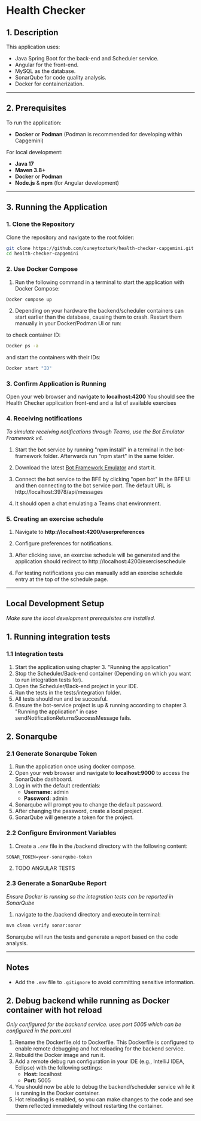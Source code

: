 
# Health Checker

## 1. Description
This application uses:
- Java Spring Boot for the back-end and Scheduler service. 
- Angular for the front-end.
- MySQL as the database.
- SonarQube for code quality analysis.
- Docker for containerization.

---

## 2. Prerequisites
To run the application:
- **Docker** or **Podman** (Podman is recommended for developing within Capgemini)

For local development:
- **Java 17**
- **Maven 3.8+** 
- **Docker** or **Podman**
- **Node.js** & **npm** (for Angular development)

---

## 3. Running the Application

### 1. Clone the Repository
Clone the repository and navigate to the root folder:
```bash
git clone https://github.com/cuneytozturk/health-checker-capgemini.git
cd health-checker-capgemini
```

### 2. Use Docker Compose
1. Run the following command in a terminal to start the application with Docker Compose:
```bash
Docker compose up
```

2. Depending on your hardware the backend/scheduler containers can start earlier than the database, causing them to crash. Restart them manually in your Docker/Podman UI or run:

to check container ID:
```bash
Docker ps -a
```

and start the containers with their IDs:
```bash
Docker start "ID"
```



### 3. Confirm Application is Running
Open your web browser and navigate to **localhost:4200**
You should see the Health Checker application front-end and a list of available exercises

### 4. Receiving notifications
*To simulate receiving notifications through Teams, use the Bot Emulator Framework v4.*

1. Start the bot service by running "npm install" in a terminal in the bot-framework folder. Afterwards run "npm start" in the same folder.

2. Download the latest [Bot Framework Emulator](https://github.com/Microsoft/BotFramework-Emulator/releases/tag/v4.15.1) and start it.

3. Connect the bot service to the BFE by clicking "open bot" in the BFE UI and then connecting to the bot service port. The default URL is http://localhost:3978/api/messages

4. It should open a chat emulating a Teams chat environment.

### 5. Creating an exercise schedule

1. Navigate to **http://localhost:4200/userpreferences**

2. Configure preferences for notifications.

3. After clicking save, an exercise schedule will be generated and the application should redirect to http://localhost:4200/exerciseschedule

4. For testing notifications you can manually add an exercise schedule entry at the top of the schedule page.




---

## Local Development Setup
*Make sure the local development prerequisites are installed.*

## 1. Running integration tests
### 1.1 Integration tests

1. Start the application using chapter 3. "Running the application"
2. Stop the Scheduler/Back-end container (Depending on which you want to run integration tests for).
3. Open the Scheduler/Back-end project in your IDE.
4. Run the tests in the tests/integration folder.
5. All tests should run and be succesful.
6. Ensure the bot-service project is up & running according to chapter 3. "Running the application" in case sendNotificationReturnsSuccessMessage fails.



## 2. Sonarqube
### 2.1 Generate Sonarqube Token
1. Run the application once using docker compose.
2. Open your web browser and navigate to **localhost:9000** to access the SonarQube dashboard.
3. Log in with the default credentials:
   - **Username:** admin
   - **Password:** admin
4. Sonarqube will prompt you to change the default password.
5. After changing the password, create a local project.
6. SonarQube will generate a token for the project.


### 2.2 Configure Environment Variables
1. Create a `.env` file in the /backend directory with the following content:
```env
SONAR_TOKEN=your-sonarqube-token
```
2. TODO ANGULAR TESTS

### 2.3 Generate a SonarQube Report
*Ensure Docker is running so the integration tests can be reported in SonarQube*
1. navigate to the /backend directory and execute in terminal:
```bash
mvn clean verify sonar:sonar
```
Sonarqube will run the tests and generate a report based on the code analysis.

---

## Notes
- Add the `.env` file to `.gitignore` to avoid committing sensitive information.

## 2. Debug backend while running as Docker container with hot reload
*Only configured for the backend service. uses port 5005 which can be configured in the pom.xml*

1. Rename the Dockerfile.old to Dockerfile. This Dockerfile is configured to enable remote debugging and hot reloading for the backend service.
2. Rebuild the Docker image and run it.
3. Add a remote debug run configuration in your IDE (e.g., IntelliJ IDEA, Eclipse) with the following settings:
   - **Host:** localhost
   - **Port:** 5005
4. You should now be able to debug the backend/scheduler service while it is running in the Docker container.
5. Hot reloading is enabled, so you can make changes to the code and see them reflected immediately without restarting the container.

---



